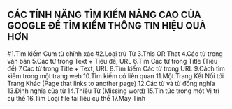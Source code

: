   **CÁC TÍNH NĂNG TÌM KIẾM NÂNG CAO CỦA GOOGLE ĐỂ TÌM KIẾM THÔNG TIN HIỆU QUẢ HƠN**
---------------------------------------------------------------------------------------
#1.Tìm kiếm Cụm từ chính xác
#2.Loại trừ Từ
3.This OR That
4.Các từ trong văn bản
5.Các từ trong Text + Tiêu đề, URL
6.Tìm Các từ trong Title (Tiêu đề)
7.Các từ trong Title + Text, URL
8.Tìm kiếm Các từ trong URL
9.Cách tìm kiếm trong một trang web
10.Tìm kiếm có liên quan
11.Một Trang Kết Nối tới Trang Khác (Page that links to another page)
12.Các từ và từ đồng nghĩa
13.Định nghĩa của từ
14.Thiếu Từ (Missing word)
15.Tin tức trong một Vị trí cụ thể
16.Tìm Loại file tài liệu cụ thể
17.Máy Tính
